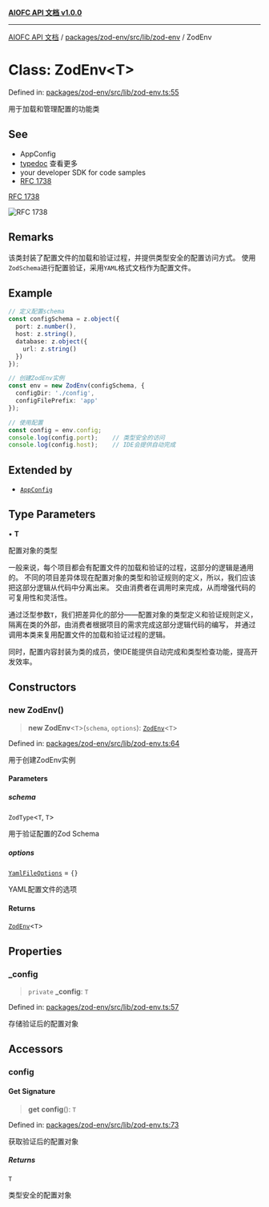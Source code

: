 [**AIOFC API 文档 v1.0.0**](../../../../../../README.md)

***

[AIOFC API 文档](../../../../../../modules.md) / [packages/zod-env/src/lib/zod-env](../README.md) / ZodEnv

# Class: ZodEnv\<T\>

Defined in: [packages/zod-env/src/lib/zod-env.ts:55](https://github.com/aiofc-nx/aiofc-server-20250113/blob/c42968e9d610c830827b0ce80268360670d99c8b/packages/zod-env/src/lib/zod-env.ts#L55)

用于加载和管理配置的功能类

## See

 - AppConfig
 - [typedoc](../../../../../../documents/typedoc.md) 查看更多
 - your developer SDK for code samples
 - [RFC 1738](https://tools.ietf.org/html/rfc1738|)

[RFC 1738](https://tools.ietf.org/html/rfc1738)

![RFC 1738](https://cf-assets.www.cloudflare.com/zkvhlag99gkb/3w7jaH3B0aNtw8NPhF6CPm/8af4c055c48aa7b1a2ffcdaf341117bf/511102367_1ce398ad1d_o.png)

## Remarks

该类封装了配置文件的加载和验证过程，并提供类型安全的配置访问方式。
使用`ZodSchema`进行配置验证，采用`YAML`格式文档作为配置文件。

## Example

```typescript
// 定义配置schema
const configSchema = z.object({
  port: z.number(),
  host: z.string(),
  database: z.object({
    url: z.string()
  })
});

// 创建ZodEnv实例
const env = new ZodEnv(configSchema, {
  configDir: './config',
  configFilePrefix: 'app'
});

// 使用配置
const config = env.config;
console.log(config.port);    // 类型安全的访问
console.log(config.host);    // IDE会提供自动完成
```

## Extended by

- [`AppConfig`](../../../../../../apps/platform/src/config/app-config.service/classes/AppConfig.md)

## Type Parameters

• **T**

配置对象的类型

一般来说，每个项目都会有配置文件的加载和验证的过程，这部分的逻辑是通用的。
不同的项目差异体现在配置对象的类型和验证规则的定义，所以，我们应该把这部分逻辑从代码中分离出来。
交由消费者在调用时来完成，从而增强代码的可复用性和灵活性。

通过泛型参数`T`，我们把差异化的部分——配置对象的类型定义和验证规则定义，隔离在类的外部，由消费者根据项目的需求完成这部分逻辑代码的编写，
并通过调用本类来复用配置文件的加载和验证过程的逻辑。

同时，配置内容封装为类的成员，使IDE能提供自动完成和类型检查功能，提高开发效率。

## Constructors

### new ZodEnv()

> **new ZodEnv**\<`T`\>(`schema`, `options`): [`ZodEnv`](ZodEnv.md)\<`T`\>

Defined in: [packages/zod-env/src/lib/zod-env.ts:64](https://github.com/aiofc-nx/aiofc-server-20250113/blob/c42968e9d610c830827b0ce80268360670d99c8b/packages/zod-env/src/lib/zod-env.ts#L64)

用于创建ZodEnv实例

#### Parameters

##### schema

`ZodType`\<`T`, `T`\>

用于验证配置的Zod Schema

##### options

[`YamlFileOptions`](../../z-yaml-loader/interfaces/YamlFileOptions.md) = `{}`

YAML配置文件的选项

#### Returns

[`ZodEnv`](ZodEnv.md)\<`T`\>

## Properties

### \_config

> `private` **\_config**: `T`

Defined in: [packages/zod-env/src/lib/zod-env.ts:57](https://github.com/aiofc-nx/aiofc-server-20250113/blob/c42968e9d610c830827b0ce80268360670d99c8b/packages/zod-env/src/lib/zod-env.ts#L57)

存储验证后的配置对象

## Accessors

### config

#### Get Signature

> **get** **config**(): `T`

Defined in: [packages/zod-env/src/lib/zod-env.ts:73](https://github.com/aiofc-nx/aiofc-server-20250113/blob/c42968e9d610c830827b0ce80268360670d99c8b/packages/zod-env/src/lib/zod-env.ts#L73)

获取验证后的配置对象

##### Returns

`T`

类型安全的配置对象
